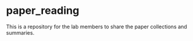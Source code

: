 # paper_reading
This is a repository for the lab members to share the paper collections and summaries. 
